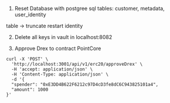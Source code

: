 
1. Reset Database with postgree sql tables: customer, metadata, user_identity

table -> truncate restart identity

2. Delete all keys in vault in localhost:8082

3. Approve Drex to contract PointCore
```shell
curl -X 'POST' \
  'http://localhost:3001/api/v1/erc20/approveDrex' \
  -H 'accept: application/json' \
  -H 'Content-Type: application/json' \
  -d '{
  "spender": "0xE3DD4B622F6212c97D4cD3fe8dC6C943825101a4",
  "amount": 1000
}'
```

